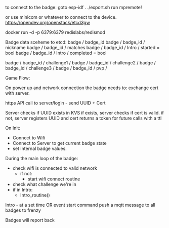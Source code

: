 to connect to the badge:
goto esp-idf
. ./export.sh
run mpremote!

or use minicom or whatever to connect to the device.
https://opendev.org/openstack/etcd3gw


docker run -d -p 6379:6379 redislabs/redismod

Badge data sceheme to etcd:
badge / badge_id
badge / badge_id / nickname
badge / badge_id / matches
badge / badge_id / Intro / started = bool
badge / badge_id / Intro / completed = bool

badge / badge_id / challenge1 / 
badge / badge_id / challenge2 /
badge / badge_id / challenge3 / 
badge / badge_id / pvp /  




Game Flow:

On power up and network connection the badge needs to:
exchange cert with server. 

https API call to server/login - send UUID + Cert

Server checks if UUID exists in KVS
 if exists, server checks if cert is valid.
 if not, server registers UUID and cert
 returns a token for future calls with a ttl



On Init:
- Connect to Wifi
- Connect to Server to get current badge state
- set internal badge values. 

During the main loop of the badge:
- check wifi is connected to valid network 
    - if not:
        - start wifi connect routine
- check what challenge we're in
- if in Intro: 
    - Intro_routine()



Intro - at a set time OR event start command push a mqtt message to all badges to frenzy

Badges will report back 

